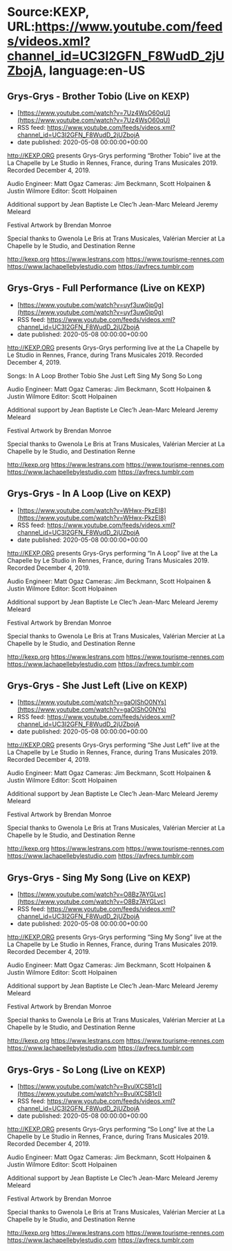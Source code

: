 # Source:KEXP, URL:https://www.youtube.com/feeds/videos.xml?channel_id=UC3I2GFN_F8WudD_2jUZbojA, language:en-US

## Grys-Grys - Brother Tobio (Live on KEXP)
 - [https://www.youtube.com/watch?v=7Uz4WsO60qU](https://www.youtube.com/watch?v=7Uz4WsO60qU)
 - RSS feed: https://www.youtube.com/feeds/videos.xml?channel_id=UC3I2GFN_F8WudD_2jUZbojA
 - date published: 2020-05-08 00:00:00+00:00

http://KEXP.ORG presents Grys-Grys performing “Brother Tobio” live at the La Chapelle by Le Studio in Rennes, France, during Trans Musicales 2019. Recorded December 4, 2019.

Audio Engineer: Matt Ogaz
Cameras: Jim Beckmann, Scott Holpainen & Justin Wilmore
Editor: Scott Holpainen

Additional support by 
Jean Baptiste Le Clec’h
Jean-Marc Meleard
Jeremy Meleard

Festival Artwork by Brendan Monroe

Special thanks to Gwenola Le Bris at Trans Musicales, Valérian Mercier at La Chapelle by le Studio, and Destination Renne

http://kexp.org
https://www.lestrans.com
https://www.tourisme-rennes.com
https://www.lachapellebylestudio.com
https://avfrecs.tumblr.com

## Grys-Grys - Full Performance (Live on KEXP)
 - [https://www.youtube.com/watch?v=uyf3uw0ip0g](https://www.youtube.com/watch?v=uyf3uw0ip0g)
 - RSS feed: https://www.youtube.com/feeds/videos.xml?channel_id=UC3I2GFN_F8WudD_2jUZbojA
 - date published: 2020-05-08 00:00:00+00:00

http://KEXP.ORG presents Grys-Grys performing live at the La Chapelle by Le Studio in Rennes, France, during Trans Musicales 2019. Recorded December 4, 2019.

Songs:
In A Loop
Brother Tobio
She Just Left
Sing My Song
So Long

Audio Engineer: Matt Ogaz
Cameras: Jim Beckmann, Scott Holpainen & Justin Wilmore
Editor: Scott Holpainen

Additional support by 
Jean Baptiste Le Clec’h
Jean-Marc Meleard
Jeremy Meleard

Festival Artwork by Brendan Monroe

Special thanks to Gwenola Le Bris at Trans Musicales, Valérian Mercier at La Chapelle by le Studio, and Destination Renne

http://kexp.org
https://www.lestrans.com
https://www.tourisme-rennes.com
https://www.lachapellebylestudio.com
https://avfrecs.tumblr.com

## Grys-Grys - In A Loop (Live on KEXP)
 - [https://www.youtube.com/watch?v=WHwx-PkzEI8](https://www.youtube.com/watch?v=WHwx-PkzEI8)
 - RSS feed: https://www.youtube.com/feeds/videos.xml?channel_id=UC3I2GFN_F8WudD_2jUZbojA
 - date published: 2020-05-08 00:00:00+00:00

http://KEXP.ORG presents Grys-Grys performing “In A Loop” live at the La Chapelle by Le Studio in Rennes, France, during Trans Musicales 2019. Recorded December 4, 2019.

Audio Engineer: Matt Ogaz
Cameras: Jim Beckmann, Scott Holpainen & Justin Wilmore
Editor: Scott Holpainen

Additional support by 
Jean Baptiste Le Clec’h
Jean-Marc Meleard
Jeremy Meleard

Festival Artwork by Brendan Monroe

Special thanks to Gwenola Le Bris at Trans Musicales, Valérian Mercier at La Chapelle by le Studio, and Destination Renne

http://kexp.org
https://www.lestrans.com
https://www.tourisme-rennes.com
https://www.lachapellebylestudio.com
https://avfrecs.tumblr.com

## Grys-Grys - She Just Left (Live on KEXP)
 - [https://www.youtube.com/watch?v=gaOIShO0NYs](https://www.youtube.com/watch?v=gaOIShO0NYs)
 - RSS feed: https://www.youtube.com/feeds/videos.xml?channel_id=UC3I2GFN_F8WudD_2jUZbojA
 - date published: 2020-05-08 00:00:00+00:00

http://KEXP.ORG presents Grys-Grys performing “She Just Left” live at the La Chapelle by Le Studio in Rennes, France, during Trans Musicales 2019. Recorded December 4, 2019.

Audio Engineer: Matt Ogaz
Cameras: Jim Beckmann, Scott Holpainen & Justin Wilmore
Editor: Scott Holpainen

Additional support by 
Jean Baptiste Le Clec’h
Jean-Marc Meleard
Jeremy Meleard

Festival Artwork by Brendan Monroe

Special thanks to Gwenola Le Bris at Trans Musicales, Valérian Mercier at La Chapelle by le Studio, and Destination Renne

http://kexp.org
https://www.lestrans.com
https://www.tourisme-rennes.com
https://www.lachapellebylestudio.com
https://avfrecs.tumblr.com

## Grys-Grys - Sing My Song (Live on KEXP)
 - [https://www.youtube.com/watch?v=O8Bz7AYGLvc](https://www.youtube.com/watch?v=O8Bz7AYGLvc)
 - RSS feed: https://www.youtube.com/feeds/videos.xml?channel_id=UC3I2GFN_F8WudD_2jUZbojA
 - date published: 2020-05-08 00:00:00+00:00

http://KEXP.ORG presents Grys-Grys performing “Sing My Song” live at the La Chapelle by Le Studio in Rennes, France, during Trans Musicales 2019. Recorded December 4, 2019.

Audio Engineer: Matt Ogaz
Cameras: Jim Beckmann, Scott Holpainen & Justin Wilmore
Editor: Scott Holpainen

Additional support by 
Jean Baptiste Le Clec’h
Jean-Marc Meleard
Jeremy Meleard

Festival Artwork by Brendan Monroe

Special thanks to Gwenola Le Bris at Trans Musicales, Valérian Mercier at La Chapelle by le Studio, and Destination Renne

http://kexp.org
https://www.lestrans.com
https://www.tourisme-rennes.com
https://www.lachapellebylestudio.com
https://avfrecs.tumblr.com

## Grys-Grys - So Long (Live on KEXP)
 - [https://www.youtube.com/watch?v=BvulXCSB1cI](https://www.youtube.com/watch?v=BvulXCSB1cI)
 - RSS feed: https://www.youtube.com/feeds/videos.xml?channel_id=UC3I2GFN_F8WudD_2jUZbojA
 - date published: 2020-05-08 00:00:00+00:00

http://KEXP.ORG presents Grys-Grys performing “So Long” live at the La Chapelle by Le Studio in Rennes, France, during Trans Musicales 2019. Recorded December 4, 2019.

Audio Engineer: Matt Ogaz
Cameras: Jim Beckmann, Scott Holpainen & Justin Wilmore
Editor: Scott Holpainen

Additional support by 
Jean Baptiste Le Clec’h
Jean-Marc Meleard
Jeremy Meleard

Festival Artwork by Brendan Monroe

Special thanks to Gwenola Le Bris at Trans Musicales, Valérian Mercier at La Chapelle by le Studio, and Destination Renne

http://kexp.org
https://www.lestrans.com
https://www.tourisme-rennes.com
https://www.lachapellebylestudio.com
https://avfrecs.tumblr.com

